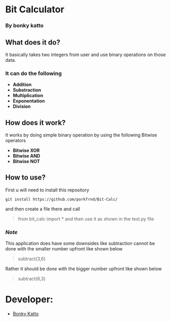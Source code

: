 # Bit Calculator
### By bonky katto

## What does it do?

It basically takes two integers from user and use binary operations on those data.

### It can do the following

* **Addition**
* **Substraction**
* **Multiplication**
* **Exponentation**
* **Division**

## How does it work?

It works by doing simple binary operation by using the following Bitwise operators

* **Bitwise XOR**
* **Bitwise AND**
* **Bitwise NOT**

## How to use?
First u will need to install this repository
```
git install https://github.com/porkfrnd/Bit-Calc/
```
and then create a file there and call
> from bit_calc import *
and then use it as shown in the test.py file

### ***Note***

This application does have some downsides like subtraction cannot be done with the smaller number upfront like shown below
> subtract(3,6)

Rather it should be done with the bigger number upfront like shown below
> subtract(6,3)

# Developer:
* [Bonky Katto](https://www.facebook.com/profile.php?id=100078230064897)
